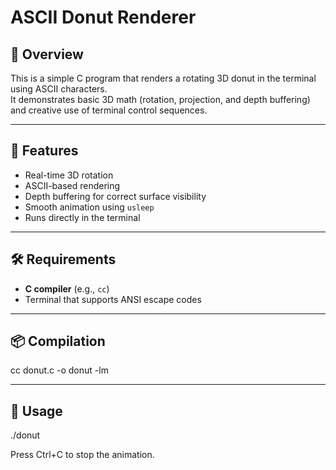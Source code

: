 # ASCII Donut Renderer

## 📌 Overview
This is a simple C program that renders a rotating 3D donut in the terminal using ASCII characters.  
It demonstrates basic 3D math (rotation, projection, and depth buffering) and creative use of terminal control sequences.

---

## 🎯 Features
- Real-time 3D rotation
- ASCII-based rendering
- Depth buffering for correct surface visibility
- Smooth animation using `usleep`
- Runs directly in the terminal

---

## 🛠️ Requirements
- **C compiler** (e.g., `cc`)
- Terminal that supports ANSI escape codes

---

## 📦 Compilation
cc donut.c -o donut -lm

---

## 🚀 Usage
./donut

Press Ctrl+C to stop the animation.

